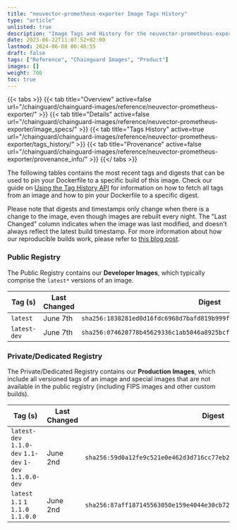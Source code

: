 ```yaml
---
title: "neuvector-prometheus-exporter Image Tags History"
type: "article"
unlisted: true
description: "Image Tags and History for the neuvector-prometheus-exporter Chainguard Image"
date: 2023-06-22T11:07:52+02:00
lastmod: 2024-06-08 00:48:55
draft: false
tags: ["Reference", "Chainguard Images", "Product"]
images: []
weight: 700
toc: true
---
```


{{< tabs >}}
{{< tab title="Overview" active=false url="/chainguard/chainguard-images/reference/neuvector-prometheus-exporter/" >}}
{{< tab title="Details" active=false url="/chainguard/chainguard-images/reference/neuvector-prometheus-exporter/image_specs/" >}}
{{< tab title="Tags History" active=true url="/chainguard/chainguard-images/reference/neuvector-prometheus-exporter/tags_history/" >}}
{{< tab title="Provenance" active=false url="/chainguard/chainguard-images/reference/neuvector-prometheus-exporter/provenance_info/" >}}
{{</ tabs >}}

The following tables contains the most recent tags and digests that can be used to pin your Dockerfile to a specific build of this image. Check our guide on [Using the Tag History API](/chainguard/chainguard-images/using-the-tag-history-api/) for information on how to fetch all tags from an image and how to pin your Dockerfile to a specific digest.

Please note that digests and timestamps only change when there is a change to the image, even though images are rebuilt every night. The "Last Changed" column indicates when the image was last modified, and doesn't always reflect the latest build timestamp. For more information about how our reproducible builds work, please refer to [this blog post](https://www.chainguard.dev/unchained/reproducing-chainguards-reproducible-image-builds).

### Public Registry
The Public Registry contains our **Developer Images**, which typically comprise the `latest*` versions of an image.

| Tag (s)       | Last Changed | Digest                                                                    |
|---------------|--------------|---------------------------------------------------------------------------|
|  `latest`     | June 7th     | `sha256:1838281ed0d16fdc6968d7bafd819b999ff0e4c351718946f9dfdab0555efc84` |
|  `latest-dev` | June 7th     | `sha256:074620778b45629336c1ab5046a8925bcfc6d6515b4c34abc4a1a1542d4fa9dd` |


### Private/Dedicated Registry
The Private/Dedicated Registry contains our **Production Images**, which include all versioned tags of an image and special images that are not available in the public registry (including FIPS images and other custom builds).

| Tag (s)                                                   | Last Changed | Digest                                                                    |
|-----------------------------------------------------------|--------------|---------------------------------------------------------------------------|
|  `latest-dev` `1.1.0-dev` `1.1-dev` `1-dev` `1.1.0.0-dev` | June 2nd     | `sha256:59d0a12fe9c521e0e462d3d716cc77eb27ebcf864f8790b8f1a1c5e6eb9f50b5` |
|  `latest` `1.1` `1` `1.1.0` `1.1.0.0`                     | June 2nd     | `sha256:87aff187145563050e159e4044e30cb721d8328c465363654fac08e353f55783` |

